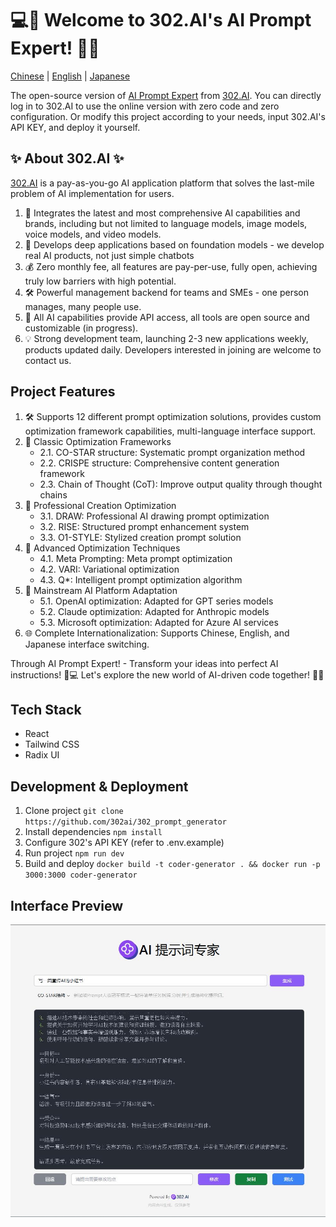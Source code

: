 # 💻🤖 Welcome to 302.AI's AI Prompt Expert! 🚀✨

[Chinese](README_zh.md) | [English](README.md) | [Japanese](README_ja.md)

The open-source version of [AI Prompt Expert](https://302.ai/tools/prompter/) from [302.AI](https://302.ai).
You can directly log in to 302.AI to use the online version with zero code and zero configuration.
Or modify this project according to your needs, input 302.AI's API KEY, and deploy it yourself.

## ✨ About 302.AI ✨
[302.AI](https://302.ai/) is a pay-as-you-go AI application platform that solves the last-mile problem of AI implementation for users.
1. 🧠 Integrates the latest and most comprehensive AI capabilities and brands, including but not limited to language models, image models, voice models, and video models.
2. 🚀 Develops deep applications based on foundation models - we develop real AI products, not just simple chatbots
3. 💰 Zero monthly fee, all features are pay-per-use, fully open, achieving truly low barriers with high potential.
4. 🛠 Powerful management backend for teams and SMEs - one person manages, many people use.
5. 🔗 All AI capabilities provide API access, all tools are open source and customizable (in progress).
6. 💡 Strong development team, launching 2-3 new applications weekly, products updated daily. Developers interested in joining are welcome to contact us.

## Project Features
1. 🛠️ Supports 12 different prompt optimization solutions, provides custom optimization framework capabilities, multi-language interface support.
2. 🎯 Classic Optimization Frameworks
    - 2.1. CO-STAR structure: Systematic prompt organization method
    - 2.2. CRISPE structure: Comprehensive content generation framework
    - 2.3. Chain of Thought (CoT): Improve output quality through thought chains
3. 🎯 Professional Creation Optimization
    - 3.1. DRAW: Professional AI drawing prompt optimization
    - 3.2. RISE: Structured prompt enhancement system
    - 3.3. O1-STYLE: Stylized creation prompt solution
4. 🎯 Advanced Optimization Techniques
    - 4.1. Meta Prompting: Meta prompt optimization
    - 4.2. VARI: Variational optimization
    - 4.3. Q*: Intelligent prompt optimization algorithm
5. 🎯 Mainstream AI Platform Adaptation
    - 5.1. OpenAI optimization: Adapted for GPT series models
    - 5.2. Claude optimization: Adapted for Anthropic models
    - 5.3. Microsoft optimization: Adapted for Azure AI services
6. 🌐 Complete Internationalization: Supports Chinese, English, and Japanese interface switching.

Through AI Prompt Expert! - Transform your ideas into perfect AI instructions! 🎉💻 Let's explore the new world of AI-driven code together! 🌟🚀

## Tech Stack
- React
- Tailwind CSS
- Radix UI

## Development & Deployment
1. Clone project `git clone https://github.com/302ai/302_prompt_generator`
2. Install dependencies `npm install`
3. Configure 302's API KEY (refer to .env.example)
4. Run project `npm run dev`
5. Build and deploy `docker build -t coder-generator . && docker run -p 3000:3000 coder-generator`

## Interface Preview
![Interface Preview](docs/preview.jpg)
